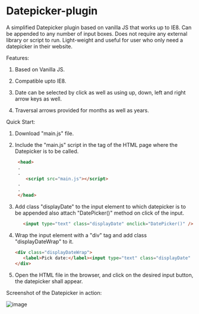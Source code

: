 # Datepicker-plugin
A simplified Datepicker plugin based on vanilla JS that works up to IE8. Can be appended to any number of input boxes.
Does not require any external library or script to run. Light-weight and useful for user who only need a datepicker in their website.

Features:

1) Based on Vanilla JS.

2) Compatible upto IE8.

3) Date can be selected by click as well as using up, down, left and right arrow keys as well.

4) Traversal arrows provided for months as well as years.

Quick Start:

1) Download "main.js" file.

2) Include the "main.js" script in the <head> tag of the HTML page where the Datepicker is to be called.
  
   ```html
    <head>
    .
    .
       <script src="main.js"></script>
    .
    .
    </head>
   ```
   
3) Add class "displayDate" to the input element to which datepicker is to be appended also attach "DatePicker()" method on click of the input.
   
   ```html
      <input type="text" class="displayDate" onclick="DatePicker()" />"
   ``` 
   
4) Wrap the input element with a "div" tag and add class "displayDateWrap" to it.

   ```html
   <div class="displayDateWrap">
      <label>Pick date:</label><input type="text" class="displayDate" onclick="DatePicker()" />
   </div>
   ```
   
5) Open the HTML file in the browser, and click on the desired input button, the datepicker shall appear.
  
Screenshot of the Datepicker in action:

![image](https://user-images.githubusercontent.com/25787388/171512158-c875e1bd-1f8a-4eb3-b01a-98177eca4681.png)
